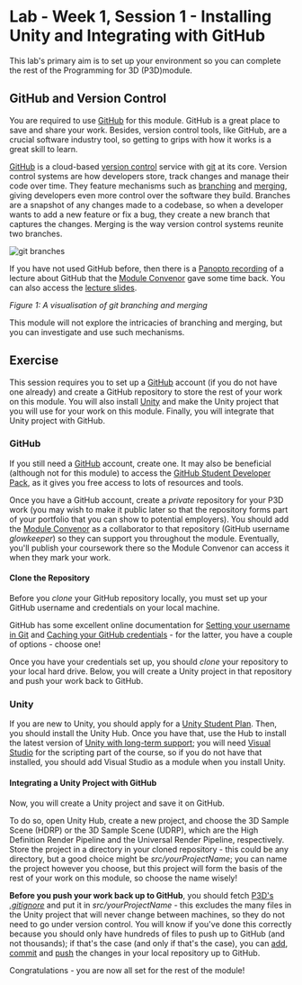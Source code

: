 # Lab - Week 1, Session 1 - Installing Unity and Integrating with GitHub

This lab's primary aim is to set up your environment so you can complete the rest of the Programming for 3D (P3D)module.

## GitHub and Version Control

You are required to use [GitHub](https://github.com/) for this module. GitHub is a great place to save and share your work. Besides, version control tools, like GitHub, are a crucial software industry tool, so getting to grips with how it works is a great skill to learn.

[GitHub](https://github.com/) is a cloud-based [version control](https://www.atlassian.com/git/tutorials/what-is-version-control) service with [git](https://git-scm.com/) at its core. Version control systems are how developers store, track changes and manage their code over time. They feature mechanisms such as [branching](https://www.atlassian.com/git/tutorials/using-branches) and [merging](https://www.atlassian.com/git/tutorials/using-branches/git-merge), giving developers even more control over the software they build. Branches are a snapshot of any changes made to a codebase, so when a developer wants to add a new feature or fix a bug, they create a new branch that captures the changes. Merging is the way version control systems reunite two branches.

![git branches](./images/gitBranchingandMerging.png)

If you have not used GitHub before, then there is a [Panopto recording](https://sussex.cloud.panopto.eu/Panopto/Pages/Viewer.aspx?id=57307baa-f78e-42a8-8e5c-ac40012ddc4a) of a lecture about GitHub that the  [Module Convenor](https://github.com/glowkeeper/Programmingfor3D#maintainer) gave some time back. You can also access the [lecture slides](../githubPresentation.pdf).

_Figure 1: A visualisation of git branching and merging_

This module will not explore the intricacies of branching and merging, but you can investigate and use such mechanisms.

## Exercise

This session requires you to set up a [GitHub](https://github.com/) account (if you do not have one already) and create a GitHub repository to store the rest of your work on this module. You will also install [Unity](https://unity3d.com/unity/qa/lts-releases) and make the Unity project that you will use for your work on this module. Finally, you will integrate that Unity project with GitHub.

### GitHub

If you still need a [GitHub](https://github.com/) account, create one. It may also be beneficial (although not for this module) to access the [GitHub Student Developer Pack](https://education.github.com/pack), as it gives you free access to lots of resources and tools.

Once you have a GitHub account, create a _private_ repository for your P3D work (you may wish to make it public later so that the repository forms part of your portfolio that you can show to potential employers). You should add the [Module Convenor](https://github.com/glowkeeper/Programmingfor3D#maintainer) as a collaborator to that repository (GitHub username _glowkeeper_) so they can support you throughout the module. Eventually, you'll publish your coursework there so the Module Convenor can access it when they mark your work.

#### Clone the Repository

Before you _clone_ your GitHub repository locally, you must set up your GitHub username and credentials on your local machine.

GitHub has some excellent online documentation for [Setting your username in Git](https://docs.github.com/en/get-started/getting-started-with-git/setting-your-username-in-git) and [Caching your GitHub credentials](https://docs.github.com/en/get-started/getting-started-with-git/caching-your-github-credentials-in-git) - for the latter, you have a couple of options - choose one!

Once you have your credentials set up, you should _clone_ your repository to your local hard drive. Below, you will create a Unity project in that repository and push your work back to GitHub.

### Unity

If you are new to Unity, you should apply for a [Unity Student Plan](https://unity.com/products/unity-student). Then, you should install the Unity Hub. Once you have that, use the Hub to install the latest version of [Unity with long-term support](https://unity3d.com/unity/qa/lts-releases); you will need [Visual Studio](https://visualstudio.microsoft.com/) for the scripting part of the course, so if you do not have that installed, you should add Visual Studio as a module when you install Unity.

#### Integrating a Unity Project with GitHub

Now, you will create a Unity project and save it on GitHub.

To do so, open Unity Hub, create a new project, and choose the 3D Sample Scene (HDRP) or the 3D Sample Scene (UDRP), which are the High Definition Render Pipeline and the Universal Render Pipeline, respectively. Store the project in a directory in your cloned repository - this could be any directory, but a good choice might be _src/yourProjectName_; you can name the project however you choose, but this project will form the basis of the rest of your work on this module, so choose the name wisely!

**Before you push your work back up to GitHub**, you should fetch [P3D's _.gitignore_](https://github.com/glowkeeper/P3D/blob/main/src/unity/.gitignore) and put it in _src/yourProjectName_ - this excludes the many files in the Unity project that will never change between machines, so they do not need to go under version control. You will know if you've done this correctly because you should only have hundreds of files to push up to GitHub (and not thousands); if that's the case (and only if that's the case), you can [add](https://github.com/git-guides/git-add), [commit](https://github.com/git-guides/git-commit) and [push](https://github.com/git-guides/git-push) the changes in your local repository up to GitHub.

Congratulations - you are now all set for the rest of the module!
